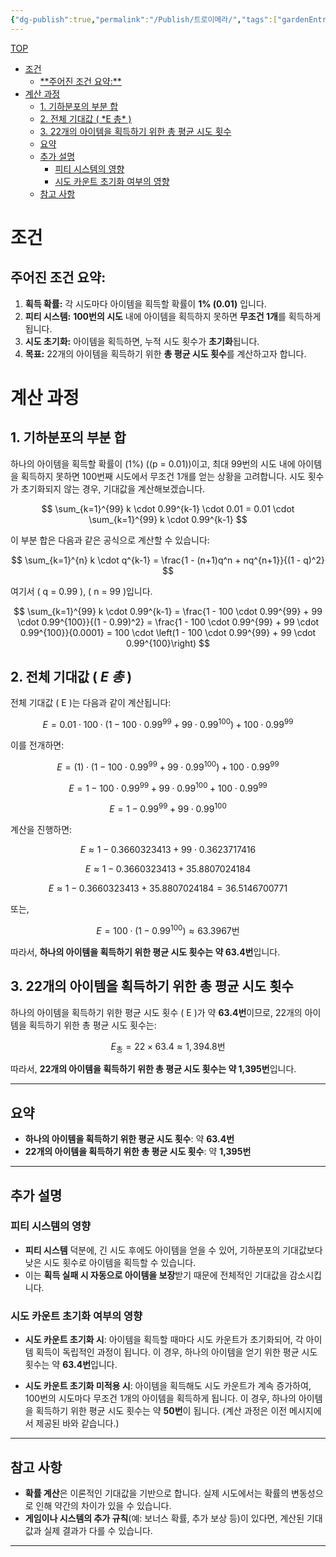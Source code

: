 ```yaml
---
{"dg-publish":true,"permalink":"/Publish/트로이메라/","tags":["gardenEntry"]}
---
```


<a name="top"><span></span></a><div><span></span><p class="vangel-toc"><span><p dir="auto"><a class="internal-link" data-href="#top" href="#top" target="_blank" rel="noopener nofollow">TOP</a></p>
<ul>
<li dir="auto"><a data-tooltip-position="top" aria-label="Publish/트로이메라.md > 조건" data-href="Publish/트로이메라.md#조건" href="Publish/트로이메라.md#조건" class="internal-link" target="_blank" rel="noopener nofollow">조건</a>
<ul>
<li dir="auto"><a data-tooltip-position="top" aria-label="Publish/트로이메라.md > 주어진-조건-요약" data-href="Publish/트로이메라.md#주어진-조건-요약" href="Publish/트로이메라.md#주어진-조건-요약" class="internal-link" target="_blank" rel="noopener nofollow">**주어진 조건 요약:**</a></li>
</ul>
</li>
<li dir="auto"><a data-tooltip-position="top" aria-label="Publish/트로이메라.md > 계산-과정" data-href="Publish/트로이메라.md#계산-과정" href="Publish/트로이메라.md#계산-과정" class="internal-link" target="_blank" rel="noopener nofollow">계산 과정</a>
<ul>
<li dir="auto"><a data-tooltip-position="top" aria-label="Publish/트로이메라.md > 1-기하분포의-부분-합" data-href="Publish/트로이메라.md#1-기하분포의-부분-합" href="Publish/트로이메라.md#1-기하분포의-부분-합" class="internal-link" target="_blank" rel="noopener nofollow">1. 기하분포의 부분 합</a></li>
<li dir="auto"><a data-tooltip-position="top" aria-label="Publish/트로이메라.md > 2-전체-기대값-E-총-" data-href="Publish/트로이메라.md#2-전체-기대값-E-총-" href="Publish/트로이메라.md#2-전체-기대값-E-총-" class="internal-link" target="_blank" rel="noopener nofollow">2. 전체 기대값 ( *E 총* )</a></li>
<li dir="auto"><a data-tooltip-position="top" aria-label="Publish/트로이메라.md > 3-22개의-아이템을-획득하기-위한-총-평균-시도-횟수" data-href="Publish/트로이메라.md#3-22개의-아이템을-획득하기-위한-총-평균-시도-횟수" href="Publish/트로이메라.md#3-22개의-아이템을-획득하기-위한-총-평균-시도-횟수" class="internal-link" target="_blank" rel="noopener nofollow">3. 22개의 아이템을 획득하기 위한 총 평균 시도 횟수</a></li>
<li dir="auto"><a data-tooltip-position="top" aria-label="Publish/트로이메라.md > 요약" data-href="Publish/트로이메라.md#요약" href="Publish/트로이메라.md#요약" class="internal-link" target="_blank" rel="noopener nofollow">요약</a></li>
<li dir="auto"><a data-tooltip-position="top" aria-label="Publish/트로이메라.md > 추가-설명" data-href="Publish/트로이메라.md#추가-설명" href="Publish/트로이메라.md#추가-설명" class="internal-link" target="_blank" rel="noopener nofollow">추가 설명</a>
<ul>
<li dir="auto"><a data-tooltip-position="top" aria-label="Publish/트로이메라.md > 피티-시스템의-영향" data-href="Publish/트로이메라.md#피티-시스템의-영향" href="Publish/트로이메라.md#피티-시스템의-영향" class="internal-link" target="_blank" rel="noopener nofollow">피티 시스템의 영향</a></li>
<li dir="auto"><a data-tooltip-position="top" aria-label="Publish/트로이메라.md > 시도-카운트-초기화-여부의-영향" data-href="Publish/트로이메라.md#시도-카운트-초기화-여부의-영향" href="Publish/트로이메라.md#시도-카운트-초기화-여부의-영향" class="internal-link" target="_blank" rel="noopener nofollow">시도 카운트 초기화 여부의 영향</a></li>
</ul>
</li>
<li dir="auto"><a data-tooltip-position="top" aria-label="Publish/트로이메라.md > 참고-사항" data-href="Publish/트로이메라.md#참고-사항" href="Publish/트로이메라.md#참고-사항" class="internal-link" target="_blank" rel="noopener nofollow">참고 사항</a></li>
</ul>
</li>
</ul></span></p></div>

# 조건
## **주어진 조건 요약:**

1. **획득 확률:** 각 시도마다 아이템을 획득할 확률이 **1% (0.01)** 입니다.
2. **피티 시스템:** **100번의 시도** 내에 아이템을 획득하지 못하면 **무조건 1개**를 획득하게 됩니다.
3. **시도 초기화:** 아이템을 획득하면, 누적 시도 횟수가 **초기화**됩니다.
4. **목표:** 22개의 아이템을 획득하기 위한 **총 평균 시도 횟수**를 계산하고자 합니다.

# 계산 과정

## 1. 기하분포의 부분 합

하나의 아이템을 획득할 확률이 \(1\%\) (\(p = 0.01\))이고, 최대 99번의 시도 내에 아이템을 획득하지 못하면 100번째 시도에서 무조건 1개를 얻는 상황을 고려합니다. 시도 횟수가 초기화되지 않는 경우, 기대값을 계산해보겠습니다.

$$
\sum_{k=1}^{99} k \cdot 0.99^{k-1} \cdot 0.01 = 0.01 \cdot \sum_{k=1}^{99} k \cdot 0.99^{k-1}
$$

이 부분 합은 다음과 같은 공식으로 계산할 수 있습니다:

$$
\sum_{k=1}^{n} k \cdot q^{k-1} = \frac{1 - (n+1)q^n + nq^{n+1}}{(1 - q)^2}
$$

여기서 \( q = 0.99 \), \( n = 99 \)입니다.

$$
\sum_{k=1}^{99} k \cdot 0.99^{k-1} = \frac{1 - 100 \cdot 0.99^{99} + 99 \cdot 0.99^{100}}{(1 - 0.99)^2} = \frac{1 - 100 \cdot 0.99^{99} + 99 \cdot 0.99^{100}}{0.0001} = 100 \cdot \left(1 - 100 \cdot 0.99^{99} + 99 \cdot 0.99^{100}\right)
$$

## 2. 전체 기대값 ( *E 총* )

전체 기대값 \( E \)는 다음과 같이 계산됩니다:


$$
E = 0.01 \cdot 100 \cdot \left(1 - 100 \cdot 0.99^{99} + 99 \cdot 0.99^{100}\right) + 100 \cdot 0.99^{99}
$$

이를 전개하면:

$$
E = \left(1\right) \cdot \left(1 - 100 \cdot 0.99^{99} + 99 \cdot 0.99^{100}\right) + 100 \cdot 0.99^{99}
$$

$$
E = 1 - 100 \cdot 0.99^{99} + 99 \cdot 0.99^{100} + 100 \cdot 0.99^{99}
$$

$$
E = 1 - 0.99^{99} + 99 \cdot 0.99^{100}
$$

계산을 진행하면:

$$
E \approx 1 - 0.3660323413 + 99 \cdot 0.3623717416
$$

$$
E \approx 1 - 0.3660323413 + 35.8807024184
$$

$$
E \approx 1 - 0.3660323413 + 35.8807024184 = 36.5146700771
$$

또는,

$$
E = 100 \cdot \left(1 - 0.99^{100}\right) \approx 63.3967 \text{번}
$$

따라서, **하나의 아이템을 획득하기 위한 평균 시도 횟수는 약 63.4번**입니다.

## 3. 22개의 아이템을 획득하기 위한 총 평균 시도 횟수 

하나의 아이템을 획득하기 위한 평균 시도 횟수 \( E \)가 약 **63.4번**이므로, 22개의 아이템을 획득하기 위한 총 평균 시도 횟수는:

$$
E_{\text{총}} = 22 \times 63.4 \approx 1,394.8 \text{번}
$$

따라서, **22개의 아이템을 획득하기 위한 총 평균 시도 횟수는 약 1,395번**입니다.

---

## 요약

- **하나의 아이템을 획득하기 위한 평균 시도 횟수**: 약 **63.4번**
- **22개의 아이템을 획득하기 위한 총 평균 시도 횟수**: 약 **1,395번**

---

## 추가 설명

### 피티 시스템의 영향

- **피티 시스템** 덕분에, 긴 시도 후에도 아이템을 얻을 수 있어, 기하분포의 기대값보다 낮은 시도 횟수로 아이템을 획득할 수 있습니다.
- 이는 **획득 실패 시 자동으로 아이템을 보장**받기 때문에 전체적인 기대값을 감소시킵니다.

### 시도 카운트 초기화 여부의 영향

- **시도 카운트 초기화 시**: 아이템을 획득할 때마다 시도 카운트가 초기화되어, 각 아이템 획득이 독립적인 과정이 됩니다. 이 경우, 하나의 아이템을 얻기 위한 평균 시도 횟수는 약 **63.4번**입니다.
  
- **시도 카운트 초기화 미적용 시**: 아이템을 획득해도 시도 카운트가 계속 증가하여, 100번의 시도마다 무조건 1개의 아이템을 획득하게 됩니다. 이 경우, 하나의 아이템을 획득하기 위한 평균 시도 횟수는 약 **50번**이 됩니다. (계산 과정은 이전 메시지에서 제공된 바와 같습니다.)

---

## 참고 사항

- **확률 계산**은 이론적인 기대값을 기반으로 합니다. 실제 시도에서는 확률의 변동성으로 인해 약간의 차이가 있을 수 있습니다.
- **게임이나 시스템의 추가 규칙**(예: 보너스 확률, 추가 보상 등)이 있다면, 계산된 기대값과 실제 결과가 다를 수 있습니다.

---
